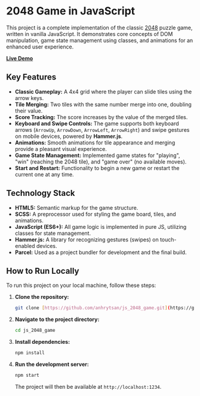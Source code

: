 # 2048 Game in JavaScript

This project is a complete implementation of the classic [2048](https://play2048.co/) puzzle game, written in vanilla JavaScript. It demonstrates core concepts of DOM manipulation, game state management using classes, and animations for an enhanced user experience.

**[Live Demo](https://anhrytsan.github.io/js_2048_game/)**

## Key Features

-   **Classic Gameplay:** A 4x4 grid where the player can slide tiles using the arrow keys.
-   **Tile Merging:** Two tiles with the same number merge into one, doubling their value.
-   **Score Tracking:** The score increases by the value of the merged tiles.
-   **Keyboard and Swipe Controls:** The game supports both keyboard arrows (`ArrowUp`, `ArrowDown`, `ArrowLeft`, `ArrowRight`) and swipe gestures on mobile devices, powered by **Hammer.js**.
-   **Animations:** Smooth animations for tile appearance and merging provide a pleasant visual experience.
-   **Game State Management:** Implemented game states for "playing", "win" (reaching the 2048 tile), and "game over" (no available moves).
-   **Start and Restart:** Functionality to begin a new game or restart the current one at any time.

## Technology Stack

-   **HTML5:** Semantic markup for the game structure.
-   **SCSS:** A preprocessor used for styling the game board, tiles, and animations.
-   **JavaScript (ES6+):** All game logic is implemented in pure JS, utilizing classes for state management.
-   **Hammer.js:** A library for recognizing gestures (swipes) on touch-enabled devices.
-   **Parcel:** Used as a project bundler for development and the final build.

## How to Run Locally

To run this project on your local machine, follow these steps:

1.  **Clone the repository:**
    ```bash
    git clone [https://github.com/anhrytsan/js_2048_game.git](https://github.com/anhrytsan/js_2048_game.git)
    ```

2.  **Navigate to the project directory:**
    ```bash
    cd js_2048_game
    ```

3.  **Install dependencies:**
    ```bash
    npm install
    ```

4.  **Run the development server:**
    ```bash
    npm start
    ```
    The project will then be available at `http://localhost:1234`.


